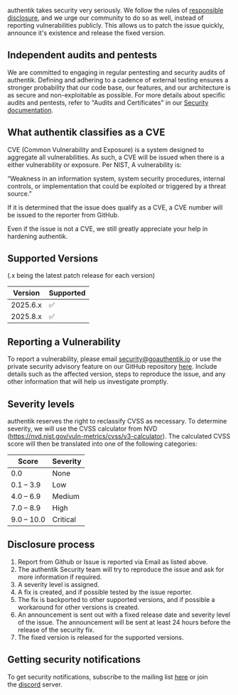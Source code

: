 authentik takes security very seriously. We follow the rules of [responsible disclosure](https://en.wikipedia.org/wiki/Responsible_disclosure), and we urge our community to do so as well, instead of reporting vulnerabilities publicly. This allows us to patch the issue quickly, announce it's existence and release the fixed version.

## Independent audits and pentests

We are committed to engaging in regular pentesting and security audits of authentik. Defining and adhering to a cadence of external testing ensures a stronger probability that our code base, our features, and our architecture is as secure and non-exploitable as possible. For more details about specific audits and pentests, refer to "Audits and Certificates" in our [Security documentation](https://docs.goauthentik.io/docs/security).

## What authentik classifies as a CVE

CVE (Common Vulnerability and Exposure) is a system designed to aggregate all vulnerabilities. As such, a CVE will be issued when there is a either vulnerability or exposure. Per NIST, A vulnerability is:

“Weakness in an information system, system security procedures, internal controls, or implementation that could be exploited or triggered by a threat source.”

If it is determined that the issue does qualify as a CVE, a CVE number will be issued to the reporter from GitHub.

Even if the issue is not a CVE, we still greatly appreciate your help in hardening authentik.

## Supported Versions

(.x being the latest patch release for each version)

| Version   | Supported |
| --------- | --------- |
| 2025.6.x  | ✅        |
| 2025.8.x  | ✅        |

## Reporting a Vulnerability

To report a vulnerability, please email [security@goauthentik.io](mailto:security@goauthentik.io) or use the private security advisory feature on our GitHub repository [here](https://github.com/goauthentik/authentik/security/advisories/new). Include details such as the affected version, steps to reproduce the issue, and any other information that will help us investigate promptly.

## Severity levels

authentik reserves the right to reclassify CVSS as necessary. To determine severity, we will use the CVSS calculator from NVD (https://nvd.nist.gov/vuln-metrics/cvss/v3-calculator). The calculated CVSS score will then be translated into one of the following categories:

| Score      | Severity |
| ---------- | -------- |
| 0.0        | None     |
| 0.1 – 3.9  | Low      |
| 4.0 – 6.9  | Medium   |
| 7.0 – 8.9  | High     |
| 9.0 – 10.0 | Critical |

## Disclosure process

1. Report from Github or Issue is reported via Email as listed above.
2. The authentik Security team will try to reproduce the issue and ask for more information if required.
3. A severity level is assigned.
4. A fix is created, and if possible tested by the issue reporter.
5. The fix is backported to other supported versions, and if possible a workaround for other versions is created.
6. An announcement is sent out with a fixed release date and severity level of the issue. The announcement will be sent at least 24 hours before the release of the security fix.
7. The fixed version is released for the supported versions.

## Getting security notifications

To get security notifications, subscribe to the mailing list [here](https://groups.google.com/g/authentik-security-announcements) or join the [discord](https://goauthentik.io/discord) server.
